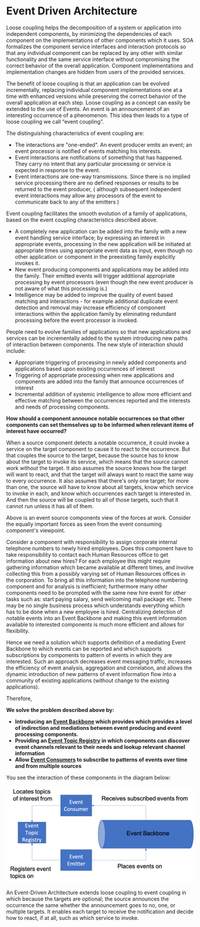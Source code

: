 # Event Driven Architecture

Loose coupling helps the decomposition of a system or application into independent components, by minimizing the dependencies of each component on the implementations of other components which it uses. SOA formalizes the component service interfaces and interaction protocols so that any individual component can be replaced by any other with similar functionality and the same service interface  without compromising the correct behavior of the overall application. Component implementations and implementation changes are hidden from users of the provided services. 

The benefit of loose coupling is that an application can be evolved incrementally, replacing individual component implementations one at a time with enhanced versions while preserving the correct behavior of the overall application at each step.   Loose coupling as a concept can easily be extended to the use of Events.  An event is an announcement of an interesting occurrence of a phenomenon.  This idea then leads to a type of loose coupling we call “event coupling”.

The distinguishing characteristics of event coupling are: 

+	The interactions are "one-ended". An event producer emits an event; an event processor is notified of events matching his interests. 
+ Event interactions are notifications of something that has happened. They carry no intent that any particular processing or service is expected in response to the event. 
+	Event interactions are one-way transmissions. Since there is no implied service processing there are no defined responses or results to be returned to the event producer, ( although subsequent independent event interactions may allow any processors of the event to communicate back to any of the emitters ) 

Event coupling facilitates the smooth evolution of a family of applications, based on the event coupling characteristics described above. 

+	A completely new application can be added into the family with a new event handling service interface; by expressing an interest in appropriate events, processing in the new application will be initiated at appropriate times using appropriate event data as input, even though no other application or component in the preexisting family explicitly invokes it. 
+	New event producing components and applications may be added into the family. Their emitted events will trigger additional appropriate processing by event processors (even though the new event producer is not aware of what this processing is.) 
+	Intelligence may be added to improve the quality of event based matching and interactions - for example additional duplicate event detection and removal may increase efficiency of component interactions within the application family by eliminating redundant processing before the event processor is invoked. 

People need to evolve families of applications so that new applications and services can be incrementally added to the system introducing new paths of interaction between components. The new style of interaction should include:

+	Appropriate triggering of processing in newly added components and applications based upon existing occurrences of interest
+	Triggering of appropriate processing when new applications and components are added into the family that announce occurrences of interest
+	Incremental addition of systemic intelligence to allow more efficient and effective matching between the occurrences reported and the interests and needs of processing components. 

**How should a component announce notable occurrences so that other components can set themselves up to be informed when relevant items of interest have occurred?**

When a source component detects a notable occurrence, it could invoke a service on the target component to cause it to react to the occurrence. But that couples the source to the target, because the source has to know about the target to invoke its service, which means that the source cannot work without the target. It also assumes the source knows how the target will want to react, and that the target will always want to react the same way to every occurrence. It also assumes that there's only one target; for more than one, the source will have to know about all targets, know which service to invoke in each, and know which occurrences each target is interested in. And then the source will be coupled to all of those targets, such that it cannot run unless it has all of them.

Above is an event source components view of the forces at work. Consider the equally important forces as seen from the event consuming component's viewpoint. 

Consider a component with responsibility to assign corporate internal telephone numbers to newly hired employees. Does this component have to take responsibility to contact each Human Resources office to get information about new hires? For each employee this might require gathering information which became available at different times, and involve collecting this from a possibly varying set of Human Resources offices in the corporation. To bring all this information into the telephone numbering component and for analysis is inefficient; furthermore many other components need to be prompted with the same new hire event for other tasks such as: start paying salary, send welcoming mail package etc. There may be no single business process which understands everything which has to be done when a new employee is hired. Centralizing detection of notable events into an Event Backbone and making this event information available to interested components is much more efficient and allows for flexibility.

Hence we need a solution which supports definition of a mediating Event Backbone to which events can be reported and which supports subscriptions by components to pattern of events in which they are interested. Such an approach decreases event messaging traffic, increases the efficiency of event analysis, aggregation and correlation, and allows the dynamic introduction of new patterns of event information flow into a community of existing applications (without change to the existing applications). 

Therefore,

**We solve the problem described above by:** 
+	**Introducing an [Event Backbone](Event-Backbone.md) which provides which provides a level of indirection and mediations between event producing and event processing components.**
+ **Providing an [Event Topic Registry](Event-Topic-Registry.md) in which components can discover event channels relevant to their needs and lookup relevant channel information**  
+	**Allow [Event Consumers](Event-Consumer.md) to subscribe to patterns of events over time and from multiple sources**

You see the interaction of these components in the diagram below:

![Event Architecture](../assets/EventArchitecture.png)

An Event-Driven Architecture extends loose coupling to event coupling in which because the targets are optional; the source announces the occurrence the same whether the announcement goes to no, one, or multiple targets. It enables each target to receive the notification and decide how to react, if at all, such as which service to invoke.
